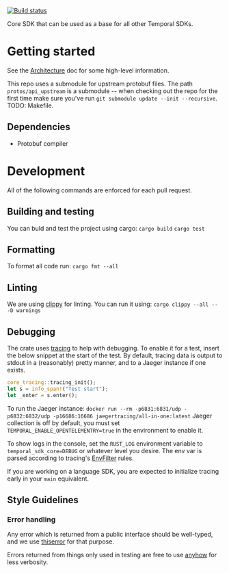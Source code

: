 [![Build status](https://badge.buildkite.com/c23f47f4a827f04daece909963bd3a248496f0cdbabfbecee4.svg)](https://buildkite.com/temporal/core-sdk?branch=master)

Core SDK that can be used as a base for all other Temporal SDKs.

# Getting started

See the [Architecture](ARCHITECTURE.md) doc for some high-level information.

This repo uses a submodule for upstream protobuf files. The path `protos/api_upstream` is a 
submodule -- when checking out the repo for the first time make sure you've run 
`git submodule update --init --recursive`. TODO: Makefile.

## Dependencies
* Protobuf compiler

# Development

All of the following commands are enforced for each pull request.

## Building and testing

You can buld and test the project using cargo:
`cargo build`
`cargo test`

## Formatting
To format all code run:
`cargo fmt --all`

## Linting
We are using [clippy](https://github.com/rust-lang/rust-clippy) for linting.
You can run it using:
`cargo clippy --all -- -D warnings`

## Debugging
The crate uses [tracing](https://github.com/tokio-rs/tracing) to help with debugging. To enable
it for a test, insert the below snippet at the start of the test. By default, tracing data is output
to stdout in a (reasonably) pretty manner, and to a Jaeger instance if one exists.

```rust
core_tracing::tracing_init();
let s = info_span!("Test start");
let _enter = s.enter();
```

To run the Jaeger instance:
`docker run --rm -p6831:6831/udp -p6832:6832/udp -p16686:16686 jaegertracing/all-in-one:latest`
Jaeger collection is off by default, you must set `TEMPORAL_ENABLE_OPENTELEMENTRY=true` in the
environment to enable it.

To show logs in the console, set the `RUST_LOG` environment variable to `temporal_sdk_core=DEBUG`
or whatever level you desire. The env var is parsed according to tracing's 
[EnvFilter](https://docs.rs/tracing-subscriber/latest/tracing_subscriber/struct.EnvFilter.html)
rules.

If you are working on a language SDK, you are expected to initialize tracing early in your `main`
equivalent.

## Style Guidelines

### Error handling
Any error which is returned from a public interface should be well-typed, and we use 
[thiserror](https://github.com/dtolnay/thiserror) for that purpose.

Errors returned from things only used in testing are free to use 
[anyhow](https://github.com/dtolnay/anyhow) for less verbosity.

